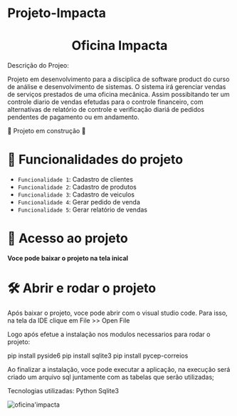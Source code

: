 # Projeto-Impacta
<h1 align="center"> Oficina Impacta </h1>

Descrição do Projeo:

Projeto em desenvolvimento para a disciplica de software product do curso de análise e desenvolvimento de sistemas. 
O sistema irá gerenciar vendas de serviços prestados de uma oficina mecânica. Assim possibitando ter um controle diario de vendas efetudas para o controle financeiro, com alternativas de relatório de controle e verificação diariá de pedidos pendentes de pagamento ou em andamento. 


:construction: Projeto em construção :construction:

# :hammer: Funcionalidades do projeto

- `Funcionalidade 1`: Cadastro de clientes 
- `Funcionalidade 2`: Cadastro de produtos
- `Funcionalidade 3`: Cadastro de veiculos
- `Funcionalidade 4`: Gerar pedido de venda
- `Funcionalidade 5`: Gerar relatório de vendas

# 📁 Acesso ao projeto

**Voce pode baixar o projeto na tela inical**

# 🛠️ Abrir e rodar o projeto

Após baixar o projeto, voce pode abrir com o visual studio code. Para isso, na tela da IDE clique em
File >> Open File

Logo após efetue a instalação nos modulos necessarios para rodar o projeto:

pip install pyside6
pip install sqlite3
pip install pycep-correios

Ao finalizar a instalação, voce pode executar a aplicação, na execução será criado um arquivo sql juntamente com as tabelas que serão utilizadas;

Tecnologias utilizadas:
Python
Sqlite3

![oficina'impacta](https://user-images.githubusercontent.com/81659894/231619146-998583d9-4542-477c-a3c1-dab7a932139c.jpg)
